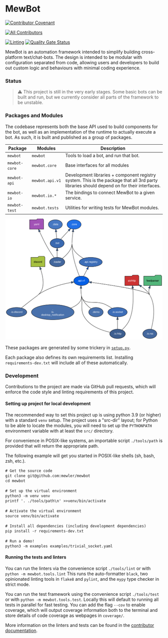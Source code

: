 <!--
SPDX-FileCopyrightText: 2021 - 2023 Mewbot Developers <mewbot@quicksilver.london>

SPDX-License-Identifier: CC-BY-4.0
-->

# MewBot

[![Contributor Covenant](https://img.shields.io/badge/Contributor%20Covenant-2.1-4baaaa.svg)](CODE_OF_CONDUCT.md)
<!-- ALL-CONTRIBUTORS-BADGE:START - Do not remove or modify this section -->
[![All Contributors](https://img.shields.io/badge/all_contributors-2-orange.svg?style=flat-square)](CONTRIBUTORS.md)
<!-- ALL-CONTRIBUTORS-BADGE:END -->
[![Linting](https://github.com/mewler/mewbot/actions/workflows/review.yaml/badge.svg)](https://github.com/mewler/mewbot/actions/workflows/review.yaml)
[![Quality Gate Status](https://sonarcloud.io/api/project_badges/measure?project=mewler_mewbot&metric=alert_status)](https://sonarcloud.io/summary/new_code?id=mewler_mewbot)

MewBot is an automation framework intended to simplify building cross-platform
text/chat-bots.
The design is intended to be modular with configuration separated from code,
allowing users and developers to build out custom logic and behaviours with
minimal coding experience.

### Status

> :warning: This project is still in the very early stages. Some basic bots can be built
> and run, but we currently consider all parts of the framework to be unstable.

### Packages and Modules

The codebase represents both the base API used to build components for the bot,
as well as an implementation of the runtime to actually execute a bot.
As such, it is built and published as a group of packages.

| Package       | Modules         | Description                                                                                                                                |
|---------------|-----------------|--------------------------------------------------------------------------------------------------------------------------------------------|
| `mewbot`      | `mewbot`        | Tools to load a bot, and run that bot.                                                                                                     |
| `mewbot-core` | `mewbot.core`   | Base interfaces for all modules                                                                                                            |
| `mewbot-api`  | `mewbot.api.v1` | Development libraries + component registry system. This is the package that all 3rd party libraries should depend on for their interfaces. |
| `mewbot-io`   | `mewbot.io.*`   | The bindings to connect MewBot to a given service.                                                                                         |
| `mewbot-test` | `mewbot.tests`  | Utilities for writing tests for MewBot modules.                                                                                            |

![module dependency graph](./mewbot.svg)

These packages are generated by some trickery in [`setup.py`](./setup.py).

Each package also defines its own requirements list. Installing `requirements-dev.txt`
will include all of these automatically.

### Development

Contributions to the project are made via GitHub pull requests, which will
enforce the code style and linting requirements of this project.

#### Setting up project for local development

The recommended way to set this project up is using python 3.9 (or higher) with
a standard `venv` setup.
The project uses a "src-dir" layout; for Python to be able to locate the modules, 
you will need to set up the `PYTHONPATH` environment variable with at least the `src/` directory.

For convenience in POSIX-like systems, an importable script `./tools/path`
is provided that will return the appropriate path.

The following example will get you started in POSIX-like shells (sh, bash, zsh, etc.).

```shell
# Get the source code
git clone git@github.com:mewler/mewbot
cd mewbot

# Set up the virtual environment
python3 -m venv venv
printf '. ./tools/path\n' >>venv/bin/activate

# Activate the virtual environment
source venv/bin/activate

# Install all dependencies (including development dependencies)
pip install -r requirements-dev.txt

# Run a demo!
python3 -m examples examples/trivial_socket.yaml
```

#### Running the tests and linters

You can run the linters via the convenience script `./tools/lint` or with
`python -m mewbot.tools.lint`
This runs the auto-formatter `black`, two opinionated linting tools in `flake8`
and `pylint`, and the `mypy` type checker in strict mode.

You can run the test framework using the convenience script `./tools/test`
or with `python -m mewbot.tools.test`.
Locally this will default to running all tests in parallel for fast testing.
You can add the flag `--cov` to enable coverage, which will output coverage information
both to the terminal and store details of code coverage as webpages in `coverage/`.

More information on the linters and tests can be found in the
[contributor documentation](./CONTRIBUTING.md).
